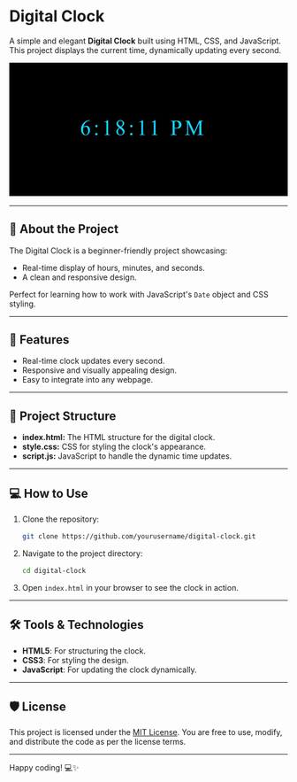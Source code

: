 # Digital Clock

A simple and elegant **Digital Clock** built using HTML, CSS, and JavaScript. This project displays the current time, dynamically updating every second.

![Digital Clock Preview](digital-clock.png)


---

## 📖 About the Project
The Digital Clock is a beginner-friendly project showcasing:
- Real-time display of hours, minutes, and seconds.
- A clean and responsive design.

Perfect for learning how to work with JavaScript's `Date` object and CSS styling.

---

## 🚀 Features
- Real-time clock updates every second.
- Responsive and visually appealing design.
- Easy to integrate into any webpage.

---

## 📂 Project Structure
- **index.html:** The HTML structure for the digital clock.
- **style.css:** CSS for styling the clock's appearance.
- **script.js:** JavaScript to handle the dynamic time updates.

---

## 💻 How to Use
1. Clone the repository:
   ```bash
   git clone https://github.com/yourusername/digital-clock.git
   ```
2. Navigate to the project directory:
   ```bash
   cd digital-clock
   ```
3. Open `index.html` in your browser to see the clock in action.

---

## 🛠️ Tools & Technologies
- **HTML5**: For structuring the clock.
- **CSS3**: For styling the design.
- **JavaScript**: For updating the clock dynamically.

---

## 🛡️ License
This project is licensed under the [MIT License](LICENSE). You are free to use, modify, and distribute the code as per the license terms.

---

Happy coding! 💻✨
